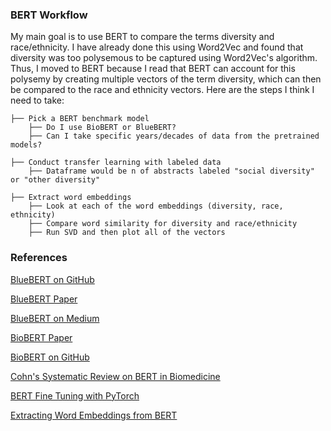 
### BERT Workflow 

My main goal is to use BERT to compare the terms diversity and race/ethnicity. I have already done this using Word2Vec and found that diversity was too polysemous to be captured using Word2Vec's algorithm. Thus, I moved to BERT because I read that BERT can account for this polysemy by creating multiple vectors of the term diversity, which can then be compared to the race and ethnicity vectors. Here are the steps I think I need to take:

    ├── Pick a BERT benchmark model
        ├── Do I use BioBERT or BlueBERT? 
        ├── Can I take specific years/decades of data from the pretrained models? 
        
    ├── Conduct transfer learning with labeled data 
        ├── Dataframe would be n of abstracts labeled "social diversity" or "other diversity" 

    ├── Extract word embeddings 
        ├── Look at each of the word embeddings (diversity, race, ethnicity) 
        ├── Compare word similarity for diversity and race/ethnicity  
        ├── Run SVD and then plot all of the vectors 
        
### References 

[BlueBERT on GitHub](https://github.com/ncbi-nlp/bluebert)

[BlueBERT Paper](https://arxiv.org/pdf/1906.05474.pdf)

[BlueBERT on Medium](https://medium.com/@manasmohanty/ncbi-bluebert-ncbi-bert-using-tensorflow-weights-with-huggingface-transformers-15a7ec27fc3d)

[BioBERT Paper](https://academic.oup.com/bioinformatics/article/36/4/1234/5566506)

[BioBERT on GitHub](https://github.com/dmis-lab/biobert)

[Cohn's Systematic Review on BERT in Biomedicine](https://via.library.depaul.edu/cgi/viewcontent.cgi?article=1029&context=cdm_etd)

[BERT Fine Tuning with PyTorch](https://mccormickml.com/2019/07/22/BERT-fine-tuning/)

[Extracting Word Embeddings from BERT](https://mccormickml.com/2019/05/14/BERT-word-embeddings-tutorial/#3-extracting-embeddings)


